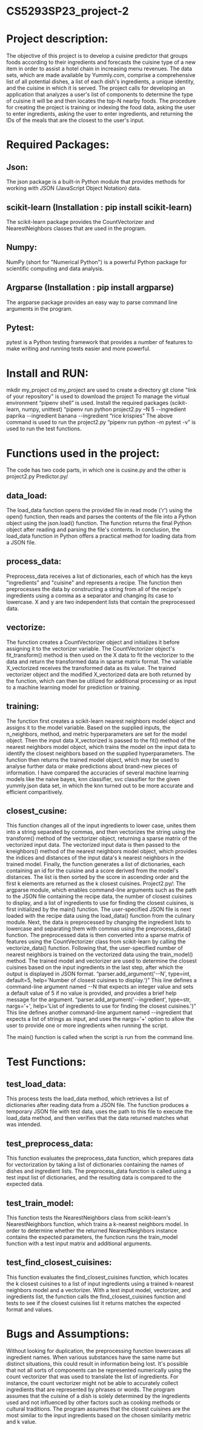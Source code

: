 # CS5293SP23_project-2

# Project description:  
The objective of this project is to develop a cuisine predictor that groups foods according to their ingredients and forecasts the cuisine type of a new item in order to assist a hotel chain in increasing menu revenues. The data sets, which are made available by Yummly.com, comprise a comprehensive list of all potential dishes, a list of each dish's ingredients, a unique identity, and the cuisine in which it is served. The project calls for developing an application that analyzes a user's list of components to determine the type of cuisine it will be and then locates the top-N nearby foods. The procedure for creating the project is training or indexing the food data, asking the user to enter ingredients, asking the user to enter ingredients,
and returning the IDs of the meals that are the closest to the user's input.
# Required Packages:
   ## Json: 
   The json package is a built-in Python module that provides methods for working with JSON (JavaScript Object Notation) data.
   ## scikit-learn (Installation : pip install scikit-learn)
   The scikit-learn package provides the CountVectorizer and NearestNeighbors classes that are used in the program.
   ## Numpy:
   NumPy (short for "Numerical Python") is a powerful Python package for scientific computing and data analysis.
   ## Argparse (Installation : pip install argparse)
   The argparse package provides an easy way to parse command line arguments in the program.
   ## Pytest:
   pytest is a Python testing framework that provides a number of features to make writing and running tests easier and more powerful.
# Install and RUN:
mkdir my_project
           cd my_project
        are used to create a directory 
git clone "link of your repository" is used to download the project 
To manage the virtual environment “pipenv shell” is used.
Install the required packages (scikit-learn, numpy, unittest)
“pipenv run python project2.py –N 5 --ingredient paprika
                                                           --ingredient banana
                                                           --ingredient “rice krispies”
The above command is used to run the project2.py
“pipenv run python -m pytest -v”
is used to run the test functions.
      
# Functions used in the project:
The code has two code parts, in which one is cusine.py and the other is project2.py 
Predictor.py/
## data_load:
The load_data function opens the provided file in read mode ('r') using the open() function, then reads and parses the contents of the file into a Python object using the json.load() function. The function returns the final Python object after reading and parsing the file's contents. In conclusion, the load_data function in Python offers a practical method for loading data from a JSON file.
## process_data:
Preprocess_data receives a list of dictionaries, each of which has the keys "ingredients" and "cuisine" and represents a recipe. The function then preprocesses the data by constructing a string from all of the recipe's ingredients using a comma as a separator and changing its case to lowercase. X and y are two independent lists that contain the preprocessed data.
## vectorize:
The function creates a CountVectorizer object and initializes it before assigning it to the vectorizer variable. The CountVectorizer object's fit_transform() method is then used on the X data to fit the vectorizer to the data and return the transformed data in sparse matrix format. The variable X_vectorized receives the transformed data as its value.
The trained vectorizer object and the modified X_vectorized data are both returned by the function, which can then be utilized for additional processing or as input to a machine learning model for prediction or training.
## training:
The function first creates a scikit-learn nearest neighbors model object and assigns it to the model variable. Based on the supplied inputs, the n_neighbors, method, and metric hyperparameters are set for the model object. Then the input data X_vectorized is passed to the fit() method of the nearest neighbors model object, which trains the model on the input data to identify the closest neighbors based on the supplied hyperparameters.
The function then returns the trained model object, which may be used to analyse further data or make predictions about brand-new pieces of information.
I have compared the accuracies of several machine learning models like the naive bayes, knn classifier, svc classifier for the given yummly.json data set, in which the knn turned out to be more accurate and efficient comparitively.
## closest_cusine:
This function changes all of the input ingredients to lower case, unites them into a string separated by commas, and then vectorizes the string using the transform() method of the vectorizer object, returning a sparse matrix of the vectorized input data.
The vectorized input data is then passed to the kneighbors() method of the nearest neighbors model object, which provides the indices and distances of the input data's k nearest neighbors in the trained model.
Finally, the function generates a list of dictionaries, each containing an id for the cuisine and a score derived from the model's distances. The list is then sorted by the score in ascending order and the first k elements are returned as the k closest cuisines.
Project2.py/:
The argparse module, which enables command-line arguments such as the path to the JSON file containing the recipe data, the number of closest cuisines to display, and a list of ingredients to use for finding the closest cuisines, is first initialized by the main() function.
The user-specified JSON file is next loaded with the recipe data using the load_data() function from the culinary module. Next, the data is preprocessed by changing the ingredient lists to lowercase and separating them with commas using the preprocess_data() function.
The preprocessed data is then converted into a sparse matrix of features using the CountVectorizer class from scikit-learn by calling the vectorize_data() function.
Following that, the user-specified number of nearest neighbors is trained on the vectorized data using the train_model() method.
The trained model and vectorizer are used to determine the closest cuisines based on the input ingredients in the last step, after which the output is displayed in JSON format.
“parser.add_argument('--N', type=int, default=5, help='Number of closest cuisines to display.')” 
This line defines a command-line argument named --N that expects an integer value and sets a default value of 5 if no value is provided, and provides a brief help message for the argument.
“parser.add_argument('--ingredient', type=str, nargs='+', help='List of ingredients to use for finding the closest cuisines.')”
This line defines another command-line argument named --ingredient that expects a list of strings as input, and uses the nargs='+' option to allow the user to provide one or more ingredients when running the script.

The main() function is called when the script is run from the command line.
# Test Functions:
## test_load_data: 
This process tests the load_data method, which retrieves a list of dictionaries after reading data from a JSON file. The function produces a temporary JSON file with test data, uses the path to this file to execute the load_data method, and then verifies that the data returned matches what was intended.
## test_preprocess_data: 
This function evaluates the preprocess_data function, which prepares data for vectorization by taking a list of dictionaries containing the names of dishes and ingredient lists. The preprocess_data function is called using a test input list of dictionaries, and the resulting data is compared to the expected data.
## test_train_model:
This function tests the NearestNeighbors class from scikit-learn's NearestNeighbors function, which trains a k-nearest neighbors model. In order to determine whether the returned NearestNeighbors instance contains the expected parameters, the function runs the train_model function with a test input matrix and additional arguments.
## test_find_closest_cuisines:
This function evaluates the find_closest_cuisines function, which locates the k closest cuisines to a list of input ingredients using a trained k-nearest neighbors model and a vectorizer. With a test input model, vectorizer, and ingredients list, the function calls the find_closest_cuisines function and tests to see if the closest cuisines list it returns matches the expected format and values.
# Bugs and Assumptions:
Without looking for duplication, the preprocessing function lowercases all ingredient names. When various substances have the same name but distinct situations, this could result in information being lost.
It's possible that not all sorts of components can be represented numerically using the count vectorizer that was used to translate the list of ingredients. For instance, the count vectorizer might not be able to accurately collect ingredients that are represented by phrases or words.
The program assumes that the cuisine of a dish is solely determined by the ingredients used and not influenced by other factors such as cooking methods or cultural traditions.
The program assumes that the closest cuisines are the most similar to the input ingredients based on the chosen similarity metric and k value.
